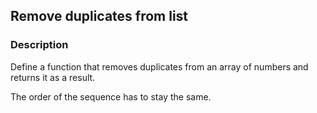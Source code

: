 ## Remove duplicates from list

### Description

Define a function that removes duplicates from an array of numbers and returns it as a result.

The order of the sequence has to stay the same.